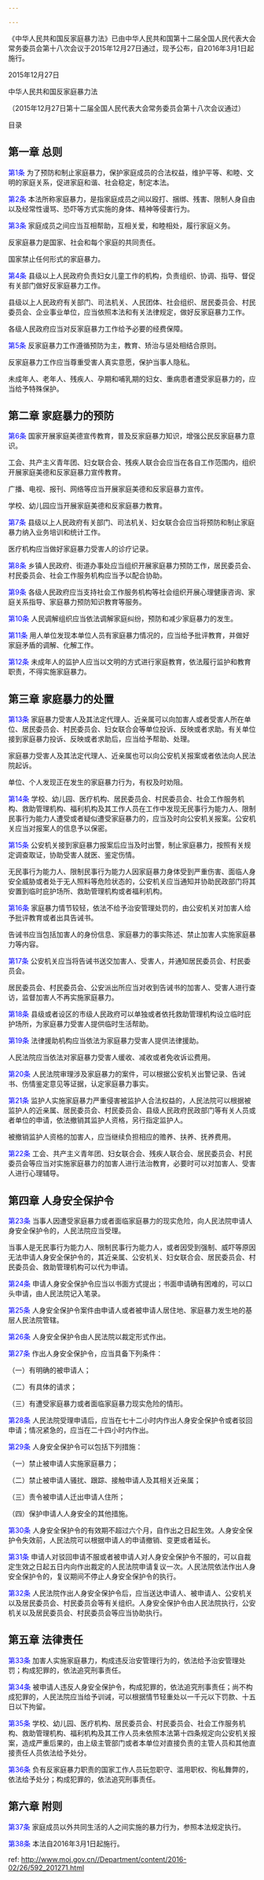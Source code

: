 ```yaml
---

---
```


《中华人民共和国反家庭暴力法》已由中华人民共和国第十二届全国人民代表大会常务委员会第十八次会议于2015年12月27日通过，现予公布，自2016年3月1日起施行。

2015年12月27日

中华人民共和国反家庭暴力法

（2015年12月27日第十二届全国人民代表大会常务委员会第十八次会议通过）

目录

## 第一章 总则

<a style="color:blue" name="第1条">第1条</a>  为了预防和制止家庭暴力，保护家庭成员的合法权益，维护平等、和睦、文明的家庭关系，促进家庭和谐、社会稳定，制定本法。

<a style="color:blue" name="第2条">第2条</a>  本法所称家庭暴力，是指家庭成员之间以殴打、捆绑、残害、限制人身自由以及经常性谩骂、恐吓等方式实施的身体、精神等侵害行为。

<a style="color:blue" name="第3条">第3条</a>  家庭成员之间应当互相帮助，互相关爱，和睦相处，履行家庭义务。

反家庭暴力是国家、社会和每个家庭的共同责任。

国家禁止任何形式的家庭暴力。

<a style="color:blue" name="第4条">第4条</a>  县级以上人民政府负责妇女儿童工作的机构，负责组织、协调、指导、督促有关部门做好反家庭暴力工作。

县级以上人民政府有关部门、司法机关、人民团体、社会组织、居民委员会、村民委员会、企业事业单位，应当依照本法和有关法律规定，做好反家庭暴力工作。

各级人民政府应当对反家庭暴力工作给予必要的经费保障。

<a style="color:blue" name="第5条">第5条</a>  反家庭暴力工作遵循预防为主，教育、矫治与惩处相结合原则。

反家庭暴力工作应当尊重受害人真实意愿，保护当事人隐私。

未成年人、老年人、残疾人、孕期和哺乳期的妇女、重病患者遭受家庭暴力的，应当给予特殊保护。

## 第二章 家庭暴力的预防

<a style="color:blue" name="第6条">第6条</a>  国家开展家庭美德宣传教育，普及反家庭暴力知识，增强公民反家庭暴力意识。

工会、共产主义青年团、妇女联合会、残疾人联合会应当在各自工作范围内，组织开展家庭美德和反家庭暴力宣传教育。

广播、电视、报刊、网络等应当开展家庭美德和反家庭暴力宣传。

学校、幼儿园应当开展家庭美德和反家庭暴力教育。

<a style="color:blue" name="第7条">第7条</a>  县级以上人民政府有关部门、司法机关、妇女联合会应当将预防和制止家庭暴力纳入业务培训和统计工作。

医疗机构应当做好家庭暴力受害人的诊疗记录。

<a style="color:blue" name="第8条">第8条</a>  乡镇人民政府、街道办事处应当组织开展家庭暴力预防工作，居民委员会、村民委员会、社会工作服务机构应当予以配合协助。

<a style="color:blue" name="第9条">第9条</a>  各级人民政府应当支持社会工作服务机构等社会组织开展心理健康咨询、家庭关系指导、家庭暴力预防知识教育等服务。

<a style="color:blue" name="第10条">第10条</a>  人民调解组织应当依法调解家庭纠纷，预防和减少家庭暴力的发生。

<a style="color:blue" name="第11条">第11条</a>  用人单位发现本单位人员有家庭暴力情况的，应当给予批评教育，并做好家庭矛盾的调解、化解工作。

<a style="color:blue" name="第12条">第12条</a>  未成年人的监护人应当以文明的方式进行家庭教育，依法履行监护和教育职责，不得实施家庭暴力。

## 第三章 家庭暴力的处置

<a style="color:blue" name="第13条">第13条</a>  家庭暴力受害人及其法定代理人、近亲属可以向加害人或者受害人所在单位、居民委员会、村民委员会、妇女联合会等单位投诉、反映或者求助。有关单位接到家庭暴力投诉、反映或者求助后，应当给予帮助、处理。

家庭暴力受害人及其法定代理人、近亲属也可以向公安机关报案或者依法向人民法院起诉。

单位、个人发现正在发生的家庭暴力行为，有权及时劝阻。

<a style="color:blue" name="第14条">第14条</a>  学校、幼儿园、医疗机构、居民委员会、村民委员会、社会工作服务机构、救助管理机构、福利机构及其工作人员在工作中发现无民事行为能力人、限制民事行为能力人遭受或者疑似遭受家庭暴力的，应当及时向公安机关报案。公安机关应当对报案人的信息予以保密。

<a style="color:blue" name="第15条">第15条</a>  公安机关接到家庭暴力报案后应当及时出警，制止家庭暴力，按照有关规定调查取证，协助受害人就医、鉴定伤情。

无民事行为能力人、限制民事行为能力人因家庭暴力身体受到严重伤害、面临人身安全威胁或者处于无人照料等危险状态的，公安机关应当通知并协助民政部门将其安置到临时庇护场所、救助管理机构或者福利机构。

<a style="color:blue" name="第16条">第16条</a>  家庭暴力情节较轻，依法不给予治安管理处罚的，由公安机关对加害人给予批评教育或者出具告诫书。

告诫书应当包括加害人的身份信息、家庭暴力的事实陈述、禁止加害人实施家庭暴力等内容。

<a style="color:blue" name="第17条">第17条</a>  公安机关应当将告诫书送交加害人、受害人，并通知居民委员会、村民委员会。

居民委员会、村民委员会、公安派出所应当对收到告诫书的加害人、受害人进行查访，监督加害人不再实施家庭暴力。

<a style="color:blue" name="第18条">第18条</a>  县级或者设区的市级人民政府可以单独或者依托救助管理机构设立临时庇护场所，为家庭暴力受害人提供临时生活帮助。

<a style="color:blue" name="第19条">第19条</a>  法律援助机构应当依法为家庭暴力受害人提供法律援助。

人民法院应当依法对家庭暴力受害人缓收、减收或者免收诉讼费用。

<a style="color:blue" name="第20条">第20条</a>  人民法院审理涉及家庭暴力的案件，可以根据公安机关出警记录、告诫书、伤情鉴定意见等证据，认定家庭暴力事实。

<a style="color:blue" name="第21条">第21条</a>  监护人实施家庭暴力严重侵害被监护人合法权益的，人民法院可以根据被监护人的近亲属、居民委员会、村民委员会、县级人民政府民政部门等有关人员或者单位的申请，依法撤销其监护人资格，另行指定监护人。

被撤销监护人资格的加害人，应当继续负担相应的赡养、扶养、抚养费用。

<a style="color:blue" name="第22条">第22条</a>  工会、共产主义青年团、妇女联合会、残疾人联合会、居民委员会、村民委员会等应当对实施家庭暴力的加害人进行法治教育，必要时可以对加害人、受害人进行心理辅导。

## 第四章 人身安全保护令

<a style="color:blue" name="第23条">第23条</a>  当事人因遭受家庭暴力或者面临家庭暴力的现实危险，向人民法院申请人身安全保护令的，人民法院应当受理。

当事人是无民事行为能力人、限制民事行为能力人，或者因受到强制、威吓等原因无法申请人身安全保护令的，其近亲属、公安机关、妇女联合会、居民委员会、村民委员会、救助管理机构可以代为申请。

<a style="color:blue" name="第24条">第24条</a>  申请人身安全保护令应当以书面方式提出；书面申请确有困难的，可以口头申请，由人民法院记入笔录。

<a style="color:blue" name="第25条">第25条</a>  人身安全保护令案件由申请人或者被申请人居住地、家庭暴力发生地的基层人民法院管辖。

<a style="color:blue" name="第26条">第26条</a>  人身安全保护令由人民法院以裁定形式作出。

<a style="color:blue" name="第27条">第27条</a>  作出人身安全保护令，应当具备下列条件：

（一）有明确的被申请人；

（二）有具体的请求；

（三）有遭受家庭暴力或者面临家庭暴力现实危险的情形。

<a style="color:blue" name="第28条">第28条</a>  人民法院受理申请后，应当在七十二小时内作出人身安全保护令或者驳回申请；情况紧急的，应当在二十四小时内作出。

<a style="color:blue" name="第29条">第29条</a>  人身安全保护令可以包括下列措施：

（一）禁止被申请人实施家庭暴力；

（二）禁止被申请人骚扰、跟踪、接触申请人及其相关近亲属；

（三）责令被申请人迁出申请人住所；

（四）保护申请人人身安全的其他措施。

<a style="color:blue" name="第30条">第30条</a>  人身安全保护令的有效期不超过六个月，自作出之日起生效。人身安全保护令失效前，人民法院可以根据申请人的申请撤销、变更或者延长。

<a style="color:blue" name="第31条">第31条</a>  申请人对驳回申请不服或者被申请人对人身安全保护令不服的，可以自裁定生效之日起五日内向作出裁定的人民法院申请复议一次。人民法院依法作出人身安全保护令的，复议期间不停止人身安全保护令的执行。

<a style="color:blue" name="第32条">第32条</a>  人民法院作出人身安全保护令后，应当送达申请人、被申请人、公安机关以及居民委员会、村民委员会等有关组织。人身安全保护令由人民法院执行，公安机关以及居民委员会、村民委员会等应当协助执行。

## 第五章 法律责任

<a style="color:blue" name="第33条">第33条</a>  加害人实施家庭暴力，构成违反治安管理行为的，依法给予治安管理处罚；构成犯罪的，依法追究刑事责任。

<a style="color:blue" name="第34条">第34条</a>  被申请人违反人身安全保护令，构成犯罪的，依法追究刑事责任；尚不构成犯罪的，人民法院应当给予训诫，可以根据情节轻重处以一千元以下罚款、十五日以下拘留。

<a style="color:blue" name="第35条">第35条</a>  学校、幼儿园、医疗机构、居民委员会、村民委员会、社会工作服务机构、救助管理机构、福利机构及其工作人员未依照本法第十四条规定向公安机关报案，造成严重后果的，由上级主管部门或者本单位对直接负责的主管人员和其他直接责任人员依法给予处分。

<a style="color:blue" name="第36条">第36条</a>  负有反家庭暴力职责的国家工作人员玩忽职守、滥用职权、徇私舞弊的，依法给予处分；构成犯罪的，依法追究刑事责任。

## 第六章 附则

<a style="color:blue" name="第37条">第37条</a>  家庭成员以外共同生活的人之间实施的暴力行为，参照本法规定执行。

<a style="color:blue" name="第38条">第38条</a>  本法自2016年3月1日起施行。



 ref: <http://www.moj.gov.cn//Department/content/2016-02/26/592_201271.html>